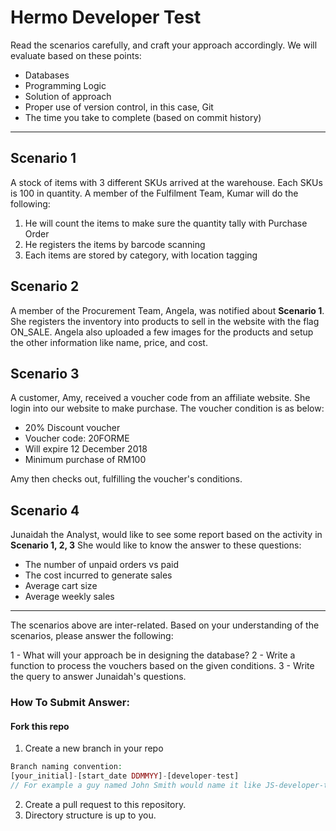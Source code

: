 # Hermo Developer Test

Read the scenarios carefully, and craft your approach accordingly. We will evaluate based on these points:

- Databases
- Programming Logic
- Solution of approach
- Proper use of version control, in this case, Git
- The time you take to complete (based on commit history)

---

## Scenario 1

A stock of items with 3 different SKUs arrived at the warehouse. Each SKUs is 100 in quantity.
A member of the Fulfilment Team, Kumar will do the following:

1. He will count the items to make sure the quantity tally with Purchase Order
2. He registers the items by barcode scanning
3. Each items are stored by category, with location tagging


## Scenario 2

A member of the Procurement Team, Angela, was notified about **Scenario 1**.
She registers the inventory into products to sell in the website with the flag ON_SALE.
Angela also uploaded a few images for the products and setup the other information like name, price, and cost.

## Scenario 3

A customer, Amy, received a voucher code from an affiliate website. She login into our website to make purchase.
The voucher condition is as below:

- 20% Discount voucher
- Voucher code: 20FORME
- Will expire 12 December 2018
- Minimum purchase of RM100

Amy then checks out, fulfilling the voucher's conditions.

## Scenario 4

Junaidah the Analyst, would like to see some report based on the activity in **Scenario 1, 2, 3**
She would like to know the answer to these questions:

- The number of unpaid orders vs paid
- The cost incurred to generate sales
- Average cart size
- Average weekly sales

---

The scenarios above are inter-related. Based on your understanding of the scenarios, please answer the following:

1 - What will your approach be in designing the database?
2 - Write a function to process the vouchers based on the given conditions.
3 - Write the query to answer Junaidah's questions.

### How To Submit Answer:

#### Fork this repo

1. Create a new branch in your repo

```php
Branch naming convention:
[your_initial]-[start_date DDMMYY]-[developer-test]
// For example a guy named John Smith would name it like JS-developer-test
```

2. Create a pull request to this repository.
3. Directory structure is up to you.
